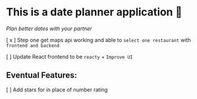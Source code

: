 # This is a date planner application 🌠

_Plan better dates with your partner_

[ x ] Step one get maps api working and able to `select one restaurant` with `frontend and backend`

[   ] Update React frontend to be `reacty` + `Improve UI`




## Eventual Features:

[  ] Add stars for in place of number rating